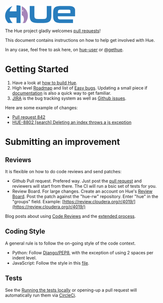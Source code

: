 ![alt text](https://raw.githubusercontent.com/cloudera/hue/master/docs/images/hue_logo.png "Hue Logo")


The Hue project gladly welcomes [pull requests](https://github.com/cloudera/hue/pulls)!

This document contains instructions on how to help get involved with Hue.

In any case, feel free to ask here, on [hue-user](http://groups.google.com/a/cloudera.org/group/hue-user) or [@gethue](https://twitter.com/gethue).

# Getting Started

1. Have a look at [how to build Hue](https://github.com/cloudera/hue#getting-started).
2. High level [Roadmap](/docs/ROADMAP.md) and list of [Easy bugs](https://issues.cloudera.org/secure/IssueNavigator.jspa?mode=hide&requestId=10431). Updating a small piece if [documentation](https://docs.gethue.com) is also a quick way to get familiar.
3. [JIRA](https://issues.cloudera.org/browse/HUE) is the bug tracking system as well as [Github issues](https://github.com/cloudera/hue/issues).

Here are some example of changes:

* [Pull request 842](https://github.com/cloudera/hue/pull/842)
* [HUE-8802 [search] Deleting an index throws a js exception](https://issues.cloudera.org/browse/HUE-8802)

# Submitting an improvement

## Reviews

It is flexible on how to do code reviews and send patches:

* Github Pull request.
Prefered way. Just post the [pull request](https://github.com/cloudera/hue/pulls) and reviewers will start from there. The CI will run a bsic set of tests for you.
* Review Board.
For large changes. Create an account on Hue's [Review Board](https://review.cloudera.org/groups/hue).
Post the patch against the "hue-rw" repository. Enter "hue" in the "groups" field.
Example: [https://review.cloudera.org/r/4019/](https://review.cloudera.org/r/4019/)

Blog posts about using [Code Reviews](http://gethue.com/rbtools-example-how-do-easily-do-code-reviews-with-review-board/) and the [extended process](http://gethue.com/the-hue-team-development-process/).


## Coding Style

A general rule is to follow the on-going style of the code context.

* Python: Follow [Django/PEP8](https://docs.djangoproject.com/en/dev/internals/contributing/writing-code/coding-style/), with the exception of using 2 spaces per indent level.
* JavaScript: Follow the style in this [file](https://github.com/cloudera/hue/blob/master/apps/oozie/src/oozie/static/oozie/js/bundle-editor.ko.js#L18).

## Tests

See the [Running the tests locally](https://docs.gethue.com/latest/developer/development/#testing) or opening-up a pull request will automatically run them via [CircleCi](https://circleci.com/gh/cloudera/hue).
